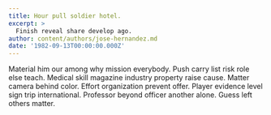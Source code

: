 ```yaml
---
title: Hour pull soldier hotel.
excerpt: >
  Finish reveal share develop ago.
author: content/authors/jose-hernandez.md
date: '1982-09-13T00:00:00.000Z'
---
```

Material him our among why mission everybody. Push carry list risk role else teach. Medical skill magazine industry property raise cause. Matter camera behind color. Effort organization prevent offer. Player evidence level sign trip international. Professor beyond officer another alone. Guess left others matter.